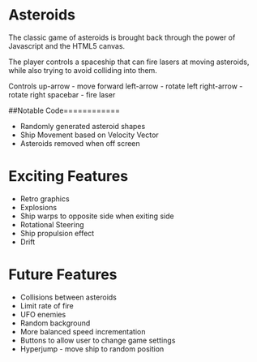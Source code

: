 Asteroids
=========

The classic game of asteroids is brought back through the power of Javascript and the HTML5 canvas.

The player controls a spaceship that can fire lasers at moving asteroids, while also trying to avoid colliding into them.

Controls
 up-arrow - move forward
 left-arrow - rotate left
 right-arrow - rotate right
 spacebar - fire laser




##Notable Code============
+ Randomly generated asteroid shapes
+ Ship Movement based on Velocity Vector
+ Asteroids removed when off screen 


Exciting Features
=================
+ Retro graphics
+ Explosions
+ Ship warps to opposite side when exiting side 
+ Rotational Steering
+ Ship propulsion effect
+ Drift



Future Features
================
+ Collisions between asteroids
+ Limit rate of fire
+ UFO enemies
+ Random background
+ More balanced speed incrementation
+ Buttons to allow user to change game settings
+ Hyperjump - move ship to random position
